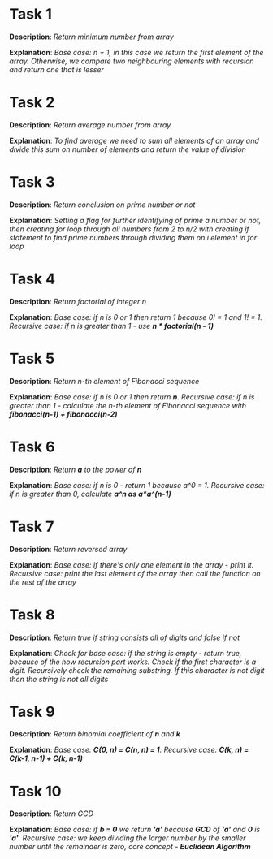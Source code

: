 # Task 1

**Description**: *Return minimum number from array*

**Explanation**: *Base case: n = 1, in this case we return the first element of the array. Otherwise, we compare two neighbouring elements with recursion and return one that is lesser*


# Task 2

**Description**: *Return average number from array*

**Explanation**: *To find average we need to sum all elements of an array and divide this sum on number of elements and return the value of division*


# Task 3

**Description**: *Return conclusion on prime number or not*

**Explanation**: *Setting a flag for further identifying of prime a number or not, then creating for loop through all numbers from 2 to n/2 with creating if statement to find prime numbers through dividing them on i element in for loop*


# Task 4

**Description**: *Return factorial of integer n* 

**Explanation**: _Base case: if n is 0 or 1 then return 1 because 0! = 1 and 1! = 1. Recursive case: if n is greater than 1 - use __n * factorial(n - 1)___


# Task 5

**Description**: *Return n-th element of Fibonacci sequence*

**Explanation**: _Base case: if n is 0 or 1 then return **n**. Recursive case: if n is greater than 1 - calculate the n-th element of Fibonacci sequence with **fibonacci(n-1) + fibonacci(n-2)**_


# Task 6

**Description**: *Return __a__ to the power of __n__*

**Explanation**: _Base case: if n is 0 - return 1 because a^0 = 1. Recursive case: if n is greater than 0, calculate **a^n as a*a^(n-1)**_


# Task 7

**Description**: *Return reversed array*

**Explanation**: *Base case: if there's only one element in the array - print it. Recursive case: print the last element of the array then call the function on the rest of the array*


# Task 8

**Description**: *Return true if string consists all of digits and false if not*

**Explanation**: *Check for base case: if the string is empty - return true, because of the how recursion part works. Check if the first character is a digit. Recursively check the remaining substring. If this character is not digit then the string is not all digits*


# Task 9

**Description**: *Return binomial coefficient of __n__ and __k__*

**Explanation**: *Base case: __C(0, n) = C(n, n) = 1__. Recursive case: __C(k, n) = C(k-1, n-1) + C(k, n-1)__*


# Task 10

**Description**: *Return GCD*

**Explanation**: *Base case: if __b = 0__ we return __'a'__ because __GCD__ of __'a'__ and __0__ is __'a'__. Recursive case: we keep dividing the larger number by the smaller number until the remainder is zero, core concept - __Euclidean Algorithm__*
